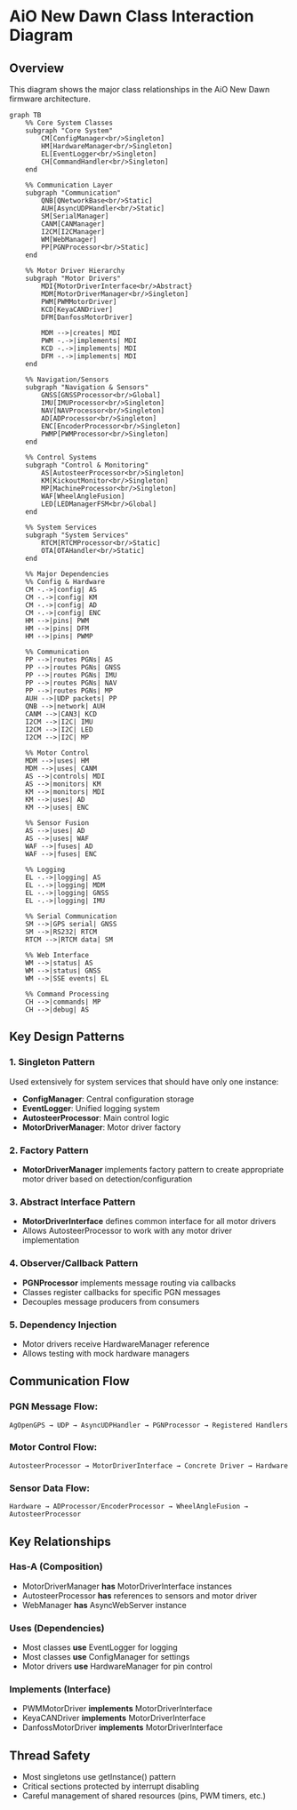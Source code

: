 # AiO New Dawn Class Interaction Diagram

## Overview
This diagram shows the major class relationships in the AiO New Dawn firmware architecture.

```mermaid
graph TB
    %% Core System Classes
    subgraph "Core System"
        CM[ConfigManager<br/>Singleton]
        HM[HardwareManager<br/>Singleton]
        EL[EventLogger<br/>Singleton]
        CH[CommandHandler<br/>Singleton]
    end

    %% Communication Layer
    subgraph "Communication"
        QNB[QNetworkBase<br/>Static]
        AUH[AsyncUDPHandler<br/>Static]
        SM[SerialManager]
        CANM[CANManager]
        I2CM[I2CManager]
        WM[WebManager]
        PP[PGNProcessor<br/>Static]
    end

    %% Motor Driver Hierarchy
    subgraph "Motor Drivers"
        MDI{MotorDriverInterface<br/>Abstract}
        MDM[MotorDriverManager<br/>Singleton]
        PWM[PWMMotorDriver]
        KCD[KeyaCANDriver]
        DFM[DanfossMotorDriver]
        
        MDM -->|creates| MDI
        PWM -.->|implements| MDI
        KCD -.->|implements| MDI
        DFM -.->|implements| MDI
    end

    %% Navigation/Sensors
    subgraph "Navigation & Sensors"
        GNSS[GNSSProcessor<br/>Global]
        IMU[IMUProcessor<br/>Singleton]
        NAV[NAVProcessor<br/>Singleton]
        AD[ADProcessor<br/>Singleton]
        ENC[EncoderProcessor<br/>Singleton]
        PWMP[PWMProcessor<br/>Singleton]
    end

    %% Control Systems
    subgraph "Control & Monitoring"
        AS[AutosteerProcessor<br/>Singleton]
        KM[KickoutMonitor<br/>Singleton]
        MP[MachineProcessor<br/>Singleton]
        WAF[WheelAngleFusion]
        LED[LEDManagerFSM<br/>Global]
    end

    %% System Services
    subgraph "System Services"
        RTCM[RTCMProcessor<br/>Static]
        OTA[OTAHandler<br/>Static]
    end

    %% Major Dependencies
    %% Config & Hardware
    CM -.->|config| AS
    CM -.->|config| KM
    CM -.->|config| AD
    CM -.->|config| ENC
    HM -->|pins| PWM
    HM -->|pins| DFM
    HM -->|pins| PWMP

    %% Communication
    PP -->|routes PGNs| AS
    PP -->|routes PGNs| GNSS
    PP -->|routes PGNs| IMU
    PP -->|routes PGNs| NAV
    PP -->|routes PGNs| MP
    AUH -->|UDP packets| PP
    QNB -->|network| AUH
    CANM -->|CAN3| KCD
    I2CM -->|I2C| IMU
    I2CM -->|I2C| LED
    I2CM -->|I2C| MP

    %% Motor Control
    MDM -->|uses| HM
    MDM -->|uses| CANM
    AS -->|controls| MDI
    AS -->|monitors| KM
    KM -->|monitors| MDI
    KM -->|uses| AD
    KM -->|uses| ENC

    %% Sensor Fusion
    AS -->|uses| AD
    AS -->|uses| WAF
    WAF -->|fuses| AD
    WAF -->|fuses| ENC

    %% Logging
    EL -.->|logging| AS
    EL -.->|logging| MDM
    EL -.->|logging| GNSS
    EL -.->|logging| IMU

    %% Serial Communication
    SM -->|GPS serial| GNSS
    SM -->|RS232| RTCM
    RTCM -->|RTCM data| SM

    %% Web Interface
    WM -->|status| AS
    WM -->|status| GNSS
    WM -->|SSE events| EL

    %% Command Processing
    CH -->|commands| MP
    CH -->|debug| AS
```

## Key Design Patterns

### 1. Singleton Pattern
Used extensively for system services that should have only one instance:
- **ConfigManager**: Central configuration storage
- **EventLogger**: Unified logging system
- **AutosteerProcessor**: Main control logic
- **MotorDriverManager**: Motor driver factory

### 2. Factory Pattern
- **MotorDriverManager** implements factory pattern to create appropriate motor driver based on detection/configuration

### 3. Abstract Interface Pattern
- **MotorDriverInterface** defines common interface for all motor drivers
- Allows AutosteerProcessor to work with any motor driver implementation

### 4. Observer/Callback Pattern
- **PGNProcessor** implements message routing via callbacks
- Classes register callbacks for specific PGN messages
- Decouples message producers from consumers

### 5. Dependency Injection
- Motor drivers receive HardwareManager reference
- Allows testing with mock hardware managers

## Communication Flow

### PGN Message Flow:
```
AgOpenGPS → UDP → AsyncUDPHandler → PGNProcessor → Registered Handlers
```

### Motor Control Flow:
```
AutosteerProcessor → MotorDriverInterface → Concrete Driver → Hardware
```

### Sensor Data Flow:
```
Hardware → ADProcessor/EncoderProcessor → WheelAngleFusion → AutosteerProcessor
```

## Key Relationships

### Has-A (Composition)
- MotorDriverManager **has** MotorDriverInterface instances
- AutosteerProcessor **has** references to sensors and motor driver
- WebManager **has** AsyncWebServer instance

### Uses (Dependencies)
- Most classes **use** EventLogger for logging
- Most classes **use** ConfigManager for settings
- Motor drivers **use** HardwareManager for pin control

### Implements (Interface)
- PWMMotorDriver **implements** MotorDriverInterface
- KeyaCANDriver **implements** MotorDriverInterface
- DanfossMotorDriver **implements** MotorDriverInterface

## Thread Safety
- Most singletons use getInstance() pattern
- Critical sections protected by interrupt disabling
- Careful management of shared resources (pins, PWM timers, etc.)